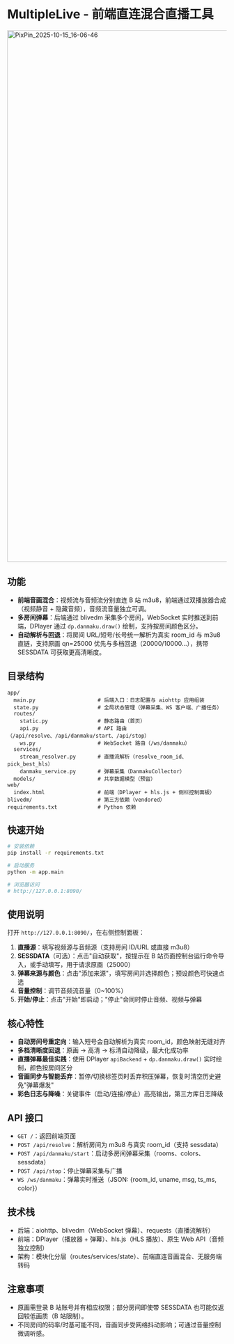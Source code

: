 # MultipleLive - 前端直连混合直播工具
<img width="1935" height="1222" alt="PixPin_2025-10-15_16-06-46" src="https://github.com/user-attachments/assets/4ab0692a-3e65-4986-9b25-09fbdf12ac7e" />

## 功能
- **前端音画混合**：视频流与音频流分别直连 B 站 m3u8，前端通过双播放器合成（视频静音 + 隐藏音频），音频流音量独立可调。
- **多房间弹幕**：后端通过 blivedm 采集多个房间，WebSocket 实时推送到前端，DPlayer 通过 `dp.danmaku.draw()` 绘制，支持按房间颜色区分。
- **自动解析与回退**：将房间 URL/短号/长号统一解析为真实 room_id 与 m3u8 直链，支持原画 qn=25000 优先与多档回退（20000/10000...），携带 SESSDATA 可获取更高清晰度。

## 目录结构
```
app/
  main.py                    # 后端入口：日志配置与 aiohttp 应用组装
  state.py                   # 全局状态管理（弹幕采集、WS 客户端、广播任务）
  routes/
    static.py                # 静态路由（首页）
    api.py                   # API 路由（/api/resolve、/api/danmaku/start、/api/stop）
    ws.py                    # WebSocket 路由（/ws/danmaku）
  services/
    stream_resolver.py       # 直播流解析（resolve_room_id、pick_best_hls）
    danmaku_service.py       # 弹幕采集（DanmakuCollector）
  models/                    # 共享数据模型（预留）
web/
  index.html                 # 前端（DPlayer + hls.js + 侧栏控制面板）
blivedm/                     # 第三方依赖（vendored）
requirements.txt             # Python 依赖
```

## 快速开始
```bash
# 安装依赖
pip install -r requirements.txt

# 启动服务
python -m app.main

# 浏览器访问
# http://127.0.0.1:8090/
```

## 使用说明
打开 `http://127.0.0.1:8090/`，在右侧控制面板：
1. **直播源**：填写视频源与音频源（支持房间 ID/URL 或直接 m3u8）
2. **SESSDATA**（可选）：点击"自动获取"，按提示在 B 站页面控制台运行命令导入，或手动填写，用于请求原画（25000）
3. **弹幕来源与颜色**：点击"添加来源"，填写房间并选择颜色；预设颜色可快速点选
4. **音量控制**：调节音频流音量（0~100%）
5. **开始/停止**：点击"开始"即启动；"停止"会同时停止音频、视频与弹幕

## 核心特性
- **自动房间号重定向**：输入短号会自动解析为真实 room_id，颜色映射无缝对齐
- **多档清晰度回退**：原画 → 高清 → 标清自动降级，最大化成功率
- **直播弹幕最佳实践**：使用 DPlayer `apiBackend` + `dp.danmaku.draw()` 实时绘制，颜色按房间区分
- **音画同步与智能丢弃**：暂停/切换标签页时丢弃积压弹幕，恢复时清空历史避免"弹幕爆发"
- **彩色日志与降噪**：关键事件（启动/连接/停止）高亮输出，第三方库日志降级

## API 接口
- `GET /`：返回前端页面
- `POST /api/resolve`：解析房间为 m3u8 与真实 room_id（支持 sessdata）
- `POST /api/danmaku/start`：启动多房间弹幕采集（rooms、colors、sessdata）
- `POST /api/stop`：停止弹幕采集与广播
- `WS /ws/danmaku`：弹幕实时推送（JSON: {room_id, uname, msg, ts_ms, color}）

## 技术栈
- 后端：aiohttp、blivedm（WebSocket 弹幕）、requests（直播流解析）
- 前端：DPlayer（播放器 + 弹幕）、hls.js（HLS 播放）、原生 Web API（音频独立控制）
- 架构：模块化分层（routes/services/state）、前端直连音画混合、无服务端转码

## 注意事项
- 原画需登录 B 站账号并有相应权限；部分房间即使带 SESSDATA 也可能仅返回较低画质（B 站限制）。
- 不同房间的码率/时基可能不同，音画同步受网络抖动影响；可通过音量控制微调听感。
